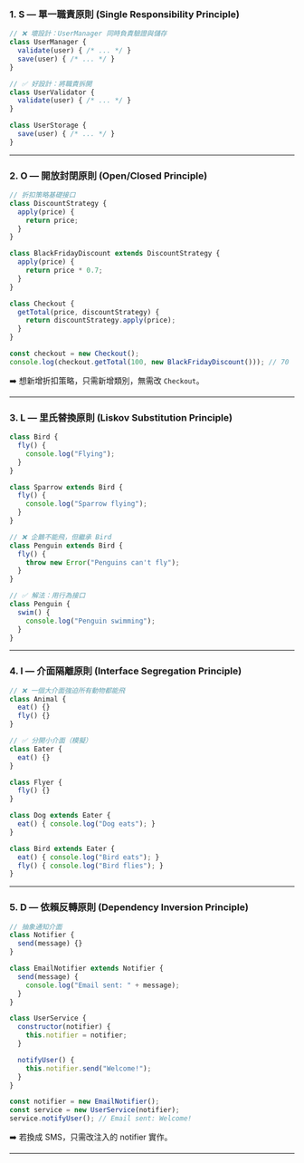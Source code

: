 ### 1. **S — 單一職責原則 (Single Responsibility Principle)**

```js
// ❌ 壞設計：UserManager 同時負責驗證與儲存
class UserManager {
  validate(user) { /* ... */ }
  save(user) { /* ... */ }
}

// ✅ 好設計：將職責拆開
class UserValidator {
  validate(user) { /* ... */ }
}

class UserStorage {
  save(user) { /* ... */ }
}
```

---

### 2. **O — 開放封閉原則 (Open/Closed Principle)**

```js
// 折扣策略基礎接口
class DiscountStrategy {
  apply(price) {
    return price;
  }
}

class BlackFridayDiscount extends DiscountStrategy {
  apply(price) {
    return price * 0.7;
  }
}

class Checkout {
  getTotal(price, discountStrategy) {
    return discountStrategy.apply(price);
  }
}

const checkout = new Checkout();
console.log(checkout.getTotal(100, new BlackFridayDiscount())); // 70
```

➡️ 想新增折扣策略，只需新增類別，無需改 `Checkout`。

---

### 3. **L — 里氏替換原則 (Liskov Substitution Principle)**

```js
class Bird {
  fly() {
    console.log("Flying");
  }
}

class Sparrow extends Bird {
  fly() {
    console.log("Sparrow flying");
  }
}

// ❌ 企鵝不能飛，但繼承 Bird
class Penguin extends Bird {
  fly() {
    throw new Error("Penguins can't fly");
  }
}

// ✅ 解法：用行為接口
class Penguin {
  swim() {
    console.log("Penguin swimming");
  }
}
```

---

### 4. **I — 介面隔離原則 (Interface Segregation Principle)**

```js
// ❌ 一個大介面強迫所有動物都能飛
class Animal {
  eat() {}
  fly() {}
}

// ✅ 分開小介面（模擬）
class Eater {
  eat() {}
}

class Flyer {
  fly() {}
}

class Dog extends Eater {
  eat() { console.log("Dog eats"); }
}

class Bird extends Eater {
  eat() { console.log("Bird eats"); }
  fly() { console.log("Bird flies"); }
}
```

---

### 5. **D — 依賴反轉原則 (Dependency Inversion Principle)**

```js
// 抽象通知介面
class Notifier {
  send(message) {}
}

class EmailNotifier extends Notifier {
  send(message) {
    console.log("Email sent: " + message);
  }
}

class UserService {
  constructor(notifier) {
    this.notifier = notifier;
  }

  notifyUser() {
    this.notifier.send("Welcome!");
  }
}

const notifier = new EmailNotifier();
const service = new UserService(notifier);
service.notifyUser(); // Email sent: Welcome!
```

➡️ 若換成 SMS，只需改注入的 notifier 實作。

---


